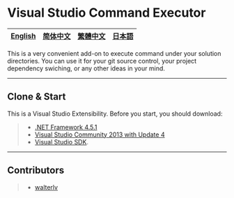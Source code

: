 Visual Studio Command Executor
=====

| [English](Home) | [简体中文](Home.zh-CN) | [繁體中文](Home.zh-TW) | [日本語](Home.ja-JP)
|-----|-----|-----|-----|

This is a very convenient add-on to execute command under your solution directories. You can use it for your git source control, your project dependency swiching, or any other ideas in your mind.

------

## Clone & Start

This is a Visual Studio Extensibility. Before you start, you should download:
> * [.NET Framework 4.5.1]
> * [Visual Studio Community 2013 with Update 4]
> * [Visual Studio SDK].

[.NET Framework 4.5.1]:http://go.microsoft.com/?linkid=9831986
[Visual Studio Community 2013 with Update 4]:http://go.microsoft.com/?linkid=9863608
[Visual Studio SDK]:http://go.microsoft.com/?linkid=9832352

-----

## Contributors

> * [walterlv]

[walterlv]:https://github.com/walterlv
